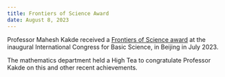 ```yaml
---
title: Frontiers of Science Award
date: August 8, 2023 
---
```


Professor Mahesh Kakde received a [Frontiers of Science award](https://www.icbs.cn/en/web/index/18009_1581229__) at the inaugural International Congress for Basic Science, in Beijing in July 2023.

The mathematics department held a High Tea to congratulate Professor Kakde on this and other recent achievements.
